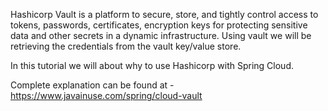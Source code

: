 Hashicorp Vault is a platform to secure, store, and tightly control access to tokens, passwords, certificates, encryption keys for protecting sensitive data and other secrets in a dynamic infrastructure.
Using vault we will be retrieving the credentials from the vault key/value store.

In this tutorial we will about why to use Hashicorp with Spring Cloud.

Complete explanation can be found at - https://www.javainuse.com/spring/cloud-vault
